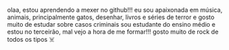 olaa, estou aprendendo a mexer no github!!!
eu sou apaixonada em música, animais, principalmente gatos, desenhar, livros e séries de terror e gosto muito de estudar sobre casos criminais
sou estudante do ensino médio e estou no terceirão, mal vejo a hora de me formar!!!
gosto muito de rock de todos os tipos ☠️ 
